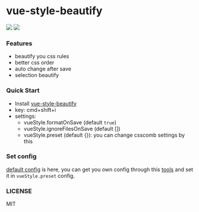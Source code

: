 # vue-style-beautify

[![](https://vsmarketplacebadge.apphb.com/version-short/xiguaxigua.vue-style-beautify.svg?style=flat-square)](https://marketplace.visualstudio.com/items?itemName=xiguaxigua.vue-style-beautify)
[![](https://vsmarketplacebadge.apphb.com/installs-short/xiguaxigua.vue-style-beautify.svg?style=flat-square)](https://marketplace.visualstudio.com/items?itemName=xiguaxigua.vue-style-beautify)

### Features

- beautify you css rules
- better css order
- auto change after save
- selection beautify

### Quick Start

- Install [vue-style-beautify](https://marketplace.visualstudio.com/items?itemName=xiguaxigua.vue-style-beautify)
- key: cmd+shift+i
- settings: 
  - vueStyle.formatOnSave (default `true`)
  - vueStyle.ignoreFilesOnSave (default [])
  - vueStyle.preset (default {}): you can change csscomb settings by this

### Set config

[default config](./default-config) is here, you can get you own config through
 this [tools](http://csscomb.com/config) and set it in `vueStyle.preset` config.

### LICENSE

MIT
